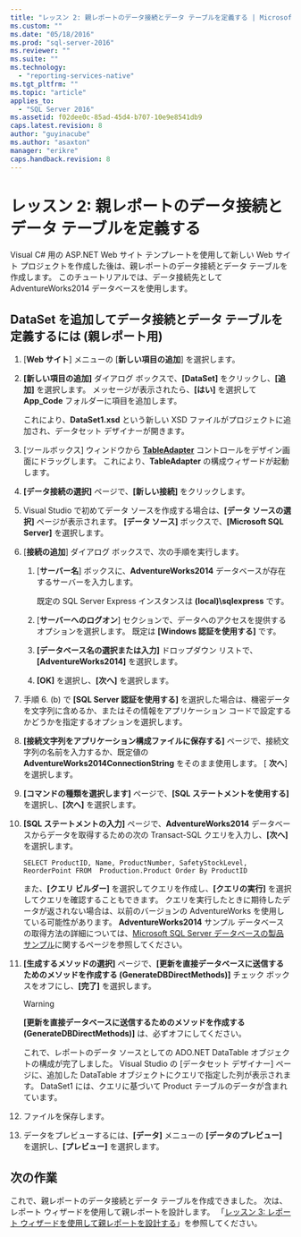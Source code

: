 ```yaml
---
title: "レッスン 2: 親レポートのデータ接続とデータ テーブルを定義する | Microsoft Docs"
ms.custom: ""
ms.date: "05/18/2016"
ms.prod: "sql-server-2016"
ms.reviewer: ""
ms.suite: ""
ms.technology: 
  - "reporting-services-native"
ms.tgt_pltfrm: ""
ms.topic: "article"
applies_to: 
  - "SQL Server 2016"
ms.assetid: f02dee0c-85ad-45d4-b707-10e9e8541db9
caps.latest.revision: 8
author: "guyinacube"
ms.author: "asaxton"
manager: "erikre"
caps.handback.revision: 8
---
```

# レッスン 2: 親レポートのデータ接続とデータ テーブルを定義する
Visual C# 用の ASP.NET Web サイト テンプレートを使用して新しい Web サイト プロジェクトを作成した後は、親レポートのデータ接続とデータ テーブルを作成します。 このチュートリアルでは、データ接続先として AdventureWorks2014 データベースを使用します。  
  
## DataSet を追加してデータ接続とデータ テーブルを定義するには (親レポート用)  
  
1.  [**Web サイト**] メニューの [**新しい項目の追加**] を選択します。  
  
2.  **[新しい項目の追加]** ダイアログ ボックスで、**[DataSet]** をクリックし、**[追加]** を選択します。 メッセージが表示されたら、**[はい]** を選択して **App_Code** フォルダーに項目を追加します。  
  
    これにより、**DataSet1.xsd** という新しい XSD ファイルがプロジェクトに追加され、データセット デザイナーが開きます。  
  
3.  [ツールボックス] ウィンドウから **[TableAdapter](http://msdn.microsoft.com/library/bz9tthwx.aspx)** コントロールをデザイン画面にドラッグします。 これにより、**TableAdapter** の構成ウィザードが起動します。  
  
4.  **[データ接続の選択]** ページで、**[新しい接続]** をクリックします。  
  
5.  Visual Studio で初めてデータ ソースを作成する場合は、**[データ ソースの選択]** ページが表示されます。 **[データ ソース]** ボックスで、**[Microsoft SQL Server]** を選択します。  
  
6.  [**接続の追加**] ダイアログ ボックスで、次の手順を実行します。  
  
    1.  [**サーバー名**] ボックスに、**AdventureWorks2014** データベースが存在するサーバーを入力します。  
  
        既定の SQL Server Express インスタンスは **(local)\sqlexpress** です。  
  
    2.  [**サーバーへのログオン**] セクションで、データへのアクセスを提供するオプションを選択します。 既定は **[Windows 認証を使用する]** です。  
  
    3.  **[データベース名の選択または入力]** ドロップダウン リストで、**[AdventureWorks2014]** を選択します。  
  
    4.  **[OK]** を選択し、**[次へ]** を選択します。  
  
7.  手順 6. (b) で **[SQL Server 認証を使用する]** を選択した場合は、機密データを文字列に含めるか、またはその情報をアプリケーション コードで設定するかどうかを指定するオプションを選択します。  
  
8.  **[接続文字列をアプリケーション構成ファイルに保存する]** ページで、接続文字列の名前を入力するか、既定値の **AdventureWorks2014ConnectionString** をそのまま使用します。 [ **次へ**] を選択します。  
  
9. **[コマンドの種類を選択します]** ページで、**[SQL ステートメントを使用する]** を選択し、**[次へ]** を選択します。  
  
10. **[SQL ステートメントの入力]** ページで、**AdventureWorks2014** データベースからデータを取得するための次の Transact-SQL クエリを入力し、**[次へ]** を選択します。  
  
    ```  
    SELECT ProductID, Name, ProductNumber, SafetyStockLevel, ReorderPoint FROM  Production.Product Order By ProductID  
    ```  
  
    また、**[クエリ ビルダー]** を選択してクエリを作成し、**[クエリの実行]** を選択してクエリを確認することもできます。 クエリを実行したときに期待したデータが返されない場合は、以前のバージョンの AdventureWorks を使用している可能性があります。 **AdventureWorks2014** サンプル データベースの取得方法の詳細については、[Microsoft SQL Server データベースの製品サンプル](http://msftdbprodsamples.codeplex.com/)に関するページを参照してください。  
  
11. **[生成するメソッドの選択]** ページで、**[更新を直接データベースに送信するためのメソッドを作成する (GenerateDBDirectMethods)]** チェック ボックスをオフにし、**[完了]** を選択します。  
  
    > [!WARNING]  
    > **[更新を直接データベースに送信するためのメソッドを作成する (GenerateDBDirectMethods)]** は、必ずオフにしてください。  
  
    これで、レポートのデータ ソースとしての ADO.NET DataTable オブジェクトの構成が完了しました。 Visual Studio の [データセット デザイナー] ページに、追加した DataTable オブジェクトにクエリで指定した列が表示されます。 DataSet1 には、クエリに基づいて Product テーブルのデータが含まれています。  
  
12. ファイルを保存します。  
  
13. データをプレビューするには、**[データ]** メニューの **[データのプレビュー]** を選択し、**[プレビュー]** を選択します。  
  
## 次の作業  
これで、親レポートのデータ接続とデータ テーブルを作成できました。 次は、レポート ウィザードを使用して親レポートを設計します。 「[レッスン 3: レポート ウィザードを使用して親レポートを設計する](../reporting-services/lesson-3-design-the-parent-report-using-the-report-wizard.md)」を参照してください。  
  
